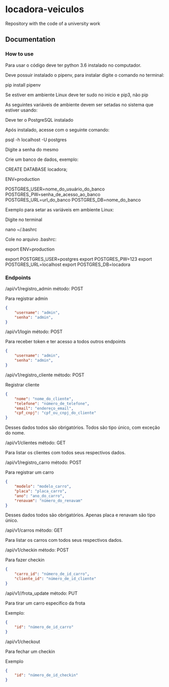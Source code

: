 # locadora-veiculos
Repository with the code of a university work

## Documentation  

### How to use

Para usar o código deve ter python 3.6 instalado no computador.

Deve possuir instalado o pipenv, para instalar digite o comando no terminal:

pip install pipenv

Se estiver em ambiente Linux deve ter sudo no inicio e pip3, não pip

As seguintes variáveis de ambiente devem ser setadas no sistema que estiver usando:

Deve ter o PostgreSQL instalado

Após instalado, acesse com o seguinte comando:

psql -h localhost -U postgres

Digite a senha do mesmo

Crie um banco de dados, exemplo:

CREATE DATABASE locadora;

ENV=production

POSTGRES_USER=nome_do_usuário_do_banco 
POSTGRES_PW=senha_de_acesso_ao_banco
POSTGRES_URL=url_do_banco
POSTGRES_DB=nome_do_banco

Exemplo para setar as variáveis em ambiente Linux:

Digite no terminal

nano ~/.bashrc

Cole no arquivo .bashrc:

export ENV=production

export POSTGRES_USER=postgres
export POSTGRES_PW=123
export POSTGRES_URL=localhost
export POSTGRES_DB=locadora

### Endpoints

/api/v1/registro_admin        método: POST

Para registrar admin

```json
{
	"username": "admin",
	"senha": "admin",
}
```
/api/v1/login        método: POST

Para receber token e ter acesso a todos outros endpoints

```json
{
	"username": "admin",
	"senha": "admin",
}
```

/api/v1/registro_cliente        método: POST

Registrar cliente

```json
{
	"nome": "nome_do_cliente",
	"telefone": "número_de_telefone",
	"email": "endereço_email",
	"cpf_cnpj": "cpf_ou_cnpj_do_cliente"
}
```
Desses dados todos são obrigatórios.
Todos são tipo único, com exceção do nome.

/api/v1/clientes        método: GET

Para listar os clientes com todos seus respectivos dados.

/api/v1/registro_carro        método: POST

Para registrar um carro

```json
{
	"modelo": "modelo_carro",
	"placa": "placa_carro",
	"ano": "ano_do_carro",
	"renavam": "número_do_renavam"
}
```

Desses dados todos são obrigatórios.
Apenas placa e renavam são tipo único.

/api/v1/carros        método: GET

Para listar os carros com todos seus respectivos dados.


/api/v1/checkin        método: POST

Para fazer checkin

```json
{
	"carro_id": "número_de_id_carro",
	"cliente_id": "número_de_id_cliente"
}
```

/api/v1//frota_update        método: PUT

Para tirar um carro específico da frota

Exemplo:

```json
{
	"id": "número_de_id_carro"
}
```
/api/v1/checkout

Para fechar um checkin

Exemplo

```json
{
	"id": "número_de_id_checkin"
}
```